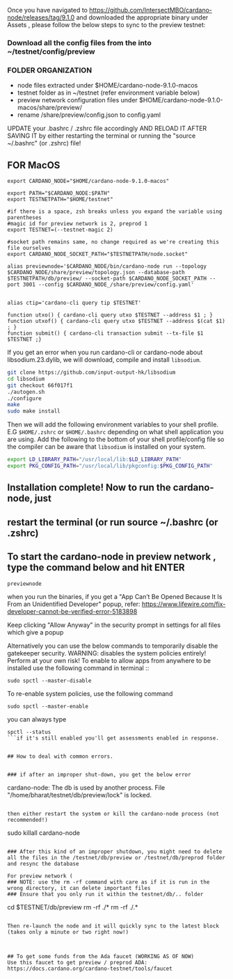 Once you have navigated to https://github.com/IntersectMBO/cardano-node/releases/tag/9.1.0 and downloaded the appropriate binary under Assets , please follow the below steps to sync to the preview testnet:

### Download all the config files from the  into ~/testnet/config/preview

### FOLDER ORGANIZATION
- node files extracted under $HOME/cardano-node-9.1.0-macos
- testnet folder as in  ~/testnet (refer environment variable below)
- preview network configuration files under $HOME/cardano-node-9.1.0-macos/share/preview/ 
- rename /share/preview/config.json to config.yaml



UPDATE your .bashrc / .zshrc file accordingly AND RELOAD IT AFTER SAVING IT by either restarting the terminal or running the "source ~/.bashrc" (or .zshrc) file!


## FOR MacOS
```
export CARDANO_NODE="$HOME/cardano-node-9.1.0-macos"

export PATH="$CARDANO_NODE:$PATH"
export TESTNETPATH="$HOME/testnet"

#if there is a space, zsh breaks unless you expand the variable using parentheses
#magic id for preview network is 2, preprod 1
export TESTNET=(--testnet-magic 2)

#socket path remains same, no change required as we're creating this file ourselves
export CARDANO_NODE_SOCKET_PATH="$TESTNETPATH/node.socket"

alias previewnode='$CARDANO_NODE/bin/cardano-node run --topology $CARDANO_NODE/share/preview/topology.json --database-path $TESTNETPATH/db/preview/ --socket-path $CARDANO_NODE_SOCKET_PATH --port 3001 --config $CARDANO_NODE_/share/preview/config.yaml'


alias ctip='cardano-cli query tip $TESTNET'

function utxo() { cardano-cli query utxo $TESTNET --address $1 ; }
function utxof() { cardano-cli query utxo $TESTNET --address $(cat $1) ; }
function submit() { cardano-cli transaction submit --tx-file $1 $TESTNET ;}

```

If you get an error when you run cardano-cli or cardano-node about libsodium.23.dylib, we will download, compile and install `libsodium`.

```bash
git clone https://github.com/input-output-hk/libsodium
cd libsodium
git checkout 66f017f1
./autogen.sh
./configure
make
sudo make install
```

Then we will add the following environment variables to your shell profile. E.G `$HOME/.zshrc` or `$HOME/.bashrc` depending on what shell application you are using. Add the following to the bottom of your shell profile/config file so the compiler can be aware that `libsodium` is installed on your system.

```bash
export LD_LIBRARY_PATH="/usr/local/lib:$LD_LIBRARY_PATH"
export PKG_CONFIG_PATH="/usr/local/lib/pkgconfig:$PKG_CONFIG_PATH"
```


## Installation complete! Now to run the cardano-node, just 
## restart the terminal (or run source ~/.bashrc (or .zshrc) 



## To start the cardano-node in preview network , type the command below and hit ENTER
```
previewnode
```

when you run the binaries, if you get a "App Can’t Be Opened Because It Is From an Unidentified Developer" popup, refer: https://www.lifewire.com/fix-developer-cannot-be-verified-error-5183898

Keep clicking "Allow Anyway" in the security prompt in settings for all files which give a popup

 Alternatively you can use the below commands to temporarily disable the gatekeeper security. 
WARNING:  disables the system policies entirely! Perform at your own risk! 
To enable to allow apps from anywhere to be installed use the following command in terminal ::
```
sudo spctl --master-disable
```
To re-enable system policies, use the following command
```
sudo spctl --master-enable

```
you can always type 
```
spctl --status
```if it's still enabled you'll get assessments enabled in response.


## How to deal with common errors.


### if after an improper shut-down, you get the below error

```
cardano-node: The db is used by another process. File "/home/bharat/testnet/db/preview/lock" is locked.
```

then either restart the system or kill the cardano-node process (not recommended!)

```
sudo killall cardano-node
```

### After this kind of an improper shutdown, you might need to delete all the files in the /testnet/db/preview or /testnet/db/preprod folder and resync the database 

For preview network (
### NOTE: use the rm -rf command with care as if it is run in the wrong directory, it can delete important files
### Ensure that you only run it within the testnet/db/.. folder
```
cd $TESTNET/db/preview
rm -rf ./* 
rm -rf ./.*
```

Then re-launch the node and it will quickly sync to the latest block (takes only a minute or two right now!)



## To get some funds from the Ada faucet (WORKING AS OF NOW)
Use this faucet to get preview / preprod ADA: https://docs.cardano.org/cardano-testnet/tools/faucet
